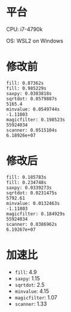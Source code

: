 # 平台

CPU: i7-4790k

OS: WSL2 on Windows

# 修改前

``` 
fill: 0.87362s
fill: 0.985229s
saxpy: 0.0383818s
sqrtdot: 0.0579887s
5165.4
minvalue: 0.0549744s
-1.11803
magicfilter: 0.198523s
55924034
scanner: 0.0515104s
6.18926e+07
```

# 修改后

```
fill: 0.185783s
fill: 0.234748s
saxpy: 0.0339273s
sqrtdot: 0.0231475s
5792.61
minvalue: 0.0132463s
-1.11803
magicfilter: 0.184929s
55924034
scanner: 0.0386962s
6.19267e+07

```

# 加速比

- `fill`: 4.9
- `saxpy`: 1.15
- `sqrtdot`: 2.5
- `minvalue`: 4.15
- `magicfilter`: 1.07
- `scanner`: 1.33
